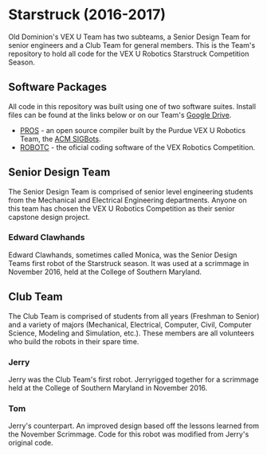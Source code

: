 # Starstruck (2016-2017)
Old Dominion's VEX U Team has two subteams, a Senior Design Team for senior engineers and a Club Team for general members. This is the Team's repository to hold all code for the VEX U Robotics Starstruck Competition Season.

## Software Packages
All code in this repository was built using one of two software suites. Install files can be found at the links below or on our Team's [Google Drive](https://drive.google.com/drive/folders/0Bwvi-fTSujznZnM3YXFCbFVxQXc?usp=sharing).
- [PROS](http://pros.cs.purdue.edu/) - an open source compiler built by the Purdue VEX U Robotics Team, the [ACM SIGBots](https://www.purduesigbots.com/).
- [ROBOTC](http://www.robotc.net/download/vexrobotics/) - the oficial coding software of the VEX Robotics Competition.

## Senior Design Team
The Senior Design Team is comprised of senior level engineering students from the Mechanical and Electrical Engineering departments. Anyone on this team has chosen the VEX U Robotics Competition as their senior capstone design project.

### Edward Clawhands
Edward Clawhands, sometimes called Monica, was the Senior Design Teams first robot of the Starstruck season. It was used at a scrimmage in November 2016, held at the College of Southern Maryland.

## Club Team
The Club Team is comprised of students from all years (Freshman to Senior) and a variety of majors (Mechanical, Electrical, Computer, Civil, Computer Science, Modeling and Simulation, etc.). These members are all volunteers who build the robots in their spare time.

### Jerry
Jerry was the Club Team's first robot. Jerryrigged together for a scrimmage held at the College of Southern Maryland in November 2016.

### Tom
Jerry's counterpart. An improved design based off the lessons learned from the November Scrimmage. Code for this robot was modified from Jerry's original code.
